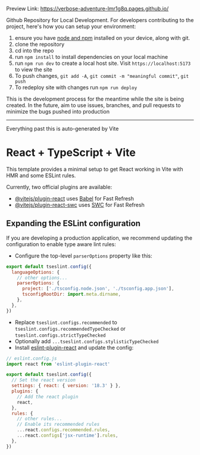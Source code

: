 Preview Link: https://verbose-adventure-lmr1g8q.pages.github.io/

Github Repository for Local Development. For developers contributing to the project, here's how you can setup your environment:
1. ensure you have [node and npm](https://nodejs.org/en/download/package-manager) installed on your device, along with git. 
2. clone the repository
3. cd into the repo
4. run `npm install` to install dependencies on your local machine
5. run `npm run dev` to create a local host site. Visit `https://localhost:5173` to view the site
6. To push changes, `git add -A`, `git commit -m "meaningful commit"`, `git push`
7. To redeploy site with changes run `npm run deploy`

This is the development process for the meantime while the site is being created. In the future, aim to use issues, branches, and pull requests to minimize the bugs pushed into production

---
Everything past this is auto-generated by Vite 
# React + TypeScript + Vite

This template provides a minimal setup to get React working in Vite with HMR and some ESLint rules.

Currently, two official plugins are available:

- [@vitejs/plugin-react](https://github.com/vitejs/vite-plugin-react/blob/main/packages/plugin-react/README.md) uses [Babel](https://babeljs.io/) for Fast Refresh
- [@vitejs/plugin-react-swc](https://github.com/vitejs/vite-plugin-react-swc) uses [SWC](https://swc.rs/) for Fast Refresh

## Expanding the ESLint configuration

If you are developing a production application, we recommend updating the configuration to enable type aware lint rules:

- Configure the top-level `parserOptions` property like this:

```js
export default tseslint.config({
  languageOptions: {
    // other options...
    parserOptions: {
      project: ['./tsconfig.node.json', './tsconfig.app.json'],
      tsconfigRootDir: import.meta.dirname,
    },
  },
})
```

- Replace `tseslint.configs.recommended` to `tseslint.configs.recommendedTypeChecked` or `tseslint.configs.strictTypeChecked`
- Optionally add `...tseslint.configs.stylisticTypeChecked`
- Install [eslint-plugin-react](https://github.com/jsx-eslint/eslint-plugin-react) and update the config:

```js
// eslint.config.js
import react from 'eslint-plugin-react'

export default tseslint.config({
  // Set the react version
  settings: { react: { version: '18.3' } },
  plugins: {
    // Add the react plugin
    react,
  },
  rules: {
    // other rules...
    // Enable its recommended rules
    ...react.configs.recommended.rules,
    ...react.configs['jsx-runtime'].rules,
  },
})
```
